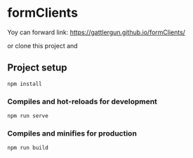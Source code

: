 # formClients

Yoy can forward link: https://gattlergun.github.io/formClients/

or clone this project and

## Project setup
```
npm install
```

### Compiles and hot-reloads for development
```
npm run serve
```

### Compiles and minifies for production
```
npm run build
```

